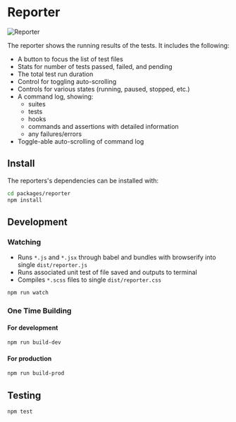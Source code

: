 # Reporter

![Reporter](https://cloud.githubusercontent.com/assets/1157043/17947006/bffba412-6a18-11e6-86ee-af7e9c9d614e.png)

The reporter shows the running results of the tests. It includes the following:

- A button to focus the list of test files
- Stats for number of tests passed, failed, and pending
- The total test run duration
- Control for toggling auto-scrolling
- Controls for various states (running, paused, stopped, etc.)
- A command log, showing:
  * suites
  * tests
  * hooks
  * commands and assertions with detailed information
  * any failures/errors
- Toggle-able auto-scrolling of command log

## Install

The reporters's dependencies can be installed with:

```bash
cd packages/reporter
npm install
```

## Development

### Watching

- Runs `*.js` and `*.jsx` through babel and bundles with browserify into single `dist/reporter.js`
- Runs associated unit test of file saved and outputs to terminal
- Compiles `*.scss` files to single `dist/reporter.css`

```bash
npm run watch
```

### One Time Building

#### For development

```bash
npm run build-dev
```

#### For production

```bash
npm run build-prod
```

## Testing

```bash
npm test
```
